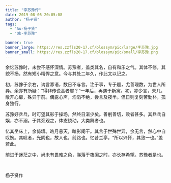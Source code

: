 ```yaml
---
title: "李苏豫传"
date: 2019-08-05 20:05:08
author: "杨子贤"
tags: 
  - "Au-杨子贤"
  - "Ob-李苏豫"

banner: true
banner_large: https://res.zzfls20-17.cf/blossym/pic/large/李苏豫.jpg
banner_small: https://res.zzfls20-17.cf/blossym/pic/small/李苏豫.png
---
```


<p>余忆苏豫时，未尝不感怀深情。苏豫者，盖类其名，自有和乐之气。其体不修，其貌不扬，然有短小精悍之意。今与其处二年久，作此文以记之。</p>
<p>初，苏豫于余右，讷言寡语，数日不与言。注于事，专于题，尤善理数，为世人所异。余亦有所疑：&ldquo;得非传说高者耶？&rdquo;一年后，再遇于新寓。初，亦少言，未几，敞开心扉，殊异于前。偶露心声，滔滔不绝，尝言及夜半。但日则复刻苦勤朴，孤身独行。</p>
<p>苏豫好乒乓，时可望其影于操场，然终日渐少矣。善削善切，败者甚多。其乒乓自娱，亦不溺。于其旁观之，体态绕动，大类舞者也。</p>
<p>忆其坐床上，余倚墙。皓月悬天，暗影阑干。其言于世殊世异，余无言，然心中自叹惋。其叹者，光阴也，故人也，前路也。忆昔兰亭，&ldquo;所以兴怀，其致一也。&rdquo;盖若此。</p>
<p>前进于迷茫之中，尚未有畏难之色，涕落于夜阑之时，亦长存希望。苏豫者是也。</p>
<p>&nbsp;</p>
<p>杨子贤作</p>